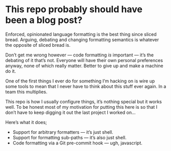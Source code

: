 # This repo probably should have been a blog post?

Enforced, opinionated language formatting is the best thing since sliced bread. Arguing, debating and changing formatting semantics is whatever the opposite of sliced bread is.

Don’t get me wrong however — code formatting _is_ important — it’s the debating of it that’s not. Everyone will have their own personal preferences anyway, none of which really matter. Better to give up and make a machine do it.

One of the first things I ever do for something I’m hacking on is wire up some tools to mean that I never have to think about this stuff ever again. In a team this multiplies.

This repo is how I usually configure things, it’s nothing special but it works well. To be honest most of my motivation for putting this here is so that I don’t have to keep digging it out the last project I worked on...

Here’s what it does;

- Support for arbitrary formatters — it’s just shell.
- Support for formatting sub-paths — it’s also just shell.
- Code formatting via a Git pre-commit hook — ugh, javascript.
